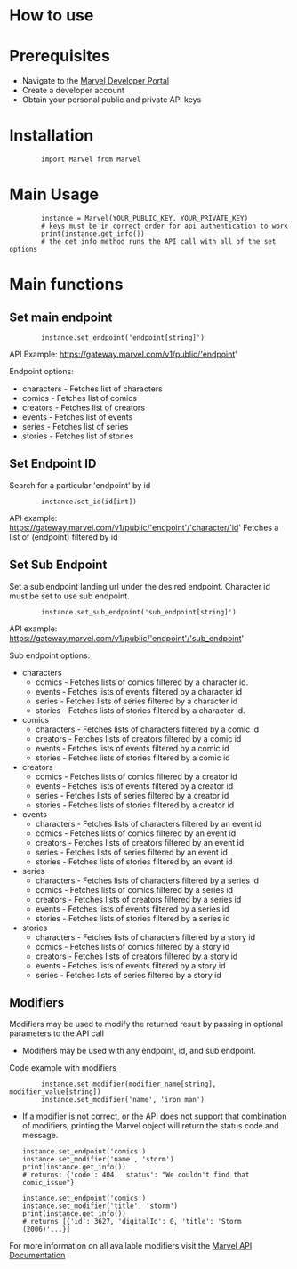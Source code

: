 # How to use

# Prerequisites

- Navigate to the [Marvel Developer Portal](https://developer.marvel.com/)
- Create a developer account
- Obtain your personal public and private API keys

# Installation

            import Marvel from Marvel

# Main Usage

            instance = Marvel(YOUR_PUBLIC_KEY, YOUR_PRIVATE_KEY)
            # keys must be in correct order for api authentication to work
            print(instance.get_info())
            # the get info method runs the API call with all of the set options

# Main functions

## Set main endpoint

            instance.set_endpoint('endpoint[string]')

API Example: https://gateway.marvel.com/v1/public/'endpoint'

Endpoint options:

- characters - Fetches list of characters
- comics - Fetches list of comics
- creators - Fetches list of creators
- events - Fetches list of events
- series - Fetches list of series
- stories - Fetches list of stories

## Set Endpoint ID

Search for a particular 'endpoint' by id

            instance.set_id(id[int])

API example: https://gateway.marvel.com/v1/public/'endpoint'/'character/'id'
Fetches a list of (endpoint) filtered by id

## Set Sub Endpoint

Set a sub endpoint landing url under the desired endpoint. Character id must be set to use sub endpoint.

            instance.set_sub_endpoint('sub_endpoint[string]')

API example: https://gateway.marvel.com/v1/public/'endpoint'/'sub_endpoint'

Sub endpoint options:

- characters
  - comics - Fetches lists of comics filtered by a character id.
  - events - Fetches lists of events filtered by a character id
  - series - Fetches lists of series filtered by a character id
  - stories - Fetches lists of stories filtered by a character id.
- comics
  - characters - Fetches lists of characters filtered by a comic id
  - creators - Fetches lists of creators filtered by a comic id
  - events - Fetches lists of events filtered by a comic id
  - stories - Fetches lists of stories filtered by a comic id
- creators
  - comics - Fetches lists of comics filtered by a creator id
  - events - Fetches lists of events filtered by a creator id
  - series - Fetches lists of series filtered by a creator id
  - stories - Fetches lists of stories filtered by a creator id
- events
  - characters - Fetches lists of characters filtered by an event id
  - comics - Fetches lists of comics filtered by an event id
  - creators - Fetches lists of creators filtered by an event id
  - series - Fetches lists of series filtered by an event id
  - stories - Fetches lists of stories filtered by an event id
- series
  - characters - Fetches lists of characters filtered by a series id
  - comics - Fetches lists of comics filtered by a series id
  - creators - Fetches lists of creators filtered by a series id
  - events - Fetches lists of events filtered by a series id
  - stories - Fetches lists of stories filtered by a series id
- stories
  - characters - Fetches lists of characters filtered by a story id
  - comics - Fetches lists of comics filtered by a story id
  - creators - Fetches lists of creators filtered by a story id
  - events - Fetches lists of events filtered by a story id
  - series - Fetches lists of series filtered by a story id

## Modifiers

Modifiers may be used to modify the returned result by passing in optional parameters to the API call

- Modifiers may be used with any endpoint, id, and sub endpoint.

Code example with modifiers

            instance.set_modifier(modifier_name[string], modifier_value[string])
            instance.set_modifier('name', 'iron man')

- If a modifier is not correct, or the API does not support that combination of modifiers, printing the Marvel object will return the status code and message.

      instance.set_endpoint('comics')
      instance.set_modifier('name', 'storm')
      print(instance.get_info())
      # returns: {'code': 404, 'status': "We couldn't find that comic_issue"}

      instance.set_endpoint('comics')
      instance.set_modifier('title', 'storm')
      print(instance.get_info())
      # returns [{'id': 3627, 'digitalId': 0, 'title': 'Storm (2006)'...}]

For more information on all available modifiers visit the [Marvel API Documentation](https://developer.marvel.com/docs)
